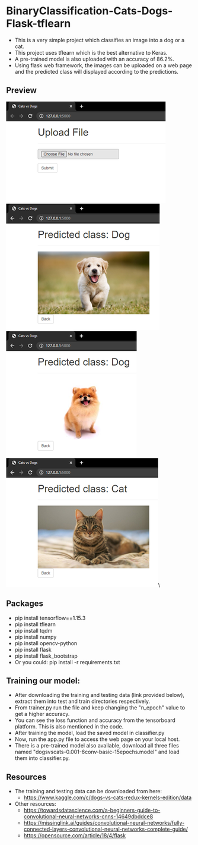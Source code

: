 # BinaryClassification-Cats-Dogs-Flask-tflearn
  - This is a very simple project which classifies an image into a dog or a cat. 
  - This project uses tflearn which is the best alternative to Keras.
  - A pre-trained model is also uploaded with an accuracy of 86.2%.
  - Using flask web framework, the images can be uploaded on a web page and the predicted class will displayed according to the predictions.

## Preview
![](screenshots/ss1.png)\
![](screenshots/ss2.png)\
![](screenshots/ss3.png)\
![](screenshots/ss4.png)\

## Packages
  - pip install tensorflow==1.15.3
  - pip install tflearn
  - pip install tqdm
  - pip install numpy
  - pip install opencv-python
  - pip install flask
  - pip install flask_bootstrap
  - Or you could: pip install -r requirements.txt
 
## Training our model:
  - After downloading the training and testing data (link provided below), extract them into test and train directories respectively.
  - From trainer.py run the file and keep changing the "n_epoch" value to get a higher accuracy. 
  - You can see the loss function and accuracy from the tensorboard platform. This is also mentioned in the code.
  - After training the model, load the saved model in classifier.py
  - Now, run the app.py file to access the web page on your local host.
  - There is a pre-trained model also available, download all three files named "dogsvscats-0.001-6conv-basic-15epochs.model" and load them into classifier.py.
 
## Resources
  - The training and testing data can be downloaded from here:
    - https://www.kaggle.com/c/dogs-vs-cats-redux-kernels-edition/data
  - Other resources:
    - https://towardsdatascience.com/a-beginners-guide-to-convolutional-neural-networks-cnns-14649dbddce8
    - https://missinglink.ai/guides/convolutional-neural-networks/fully-connected-layers-convolutional-neural-networks-complete-guide/
    - https://opensource.com/article/18/4/flask
